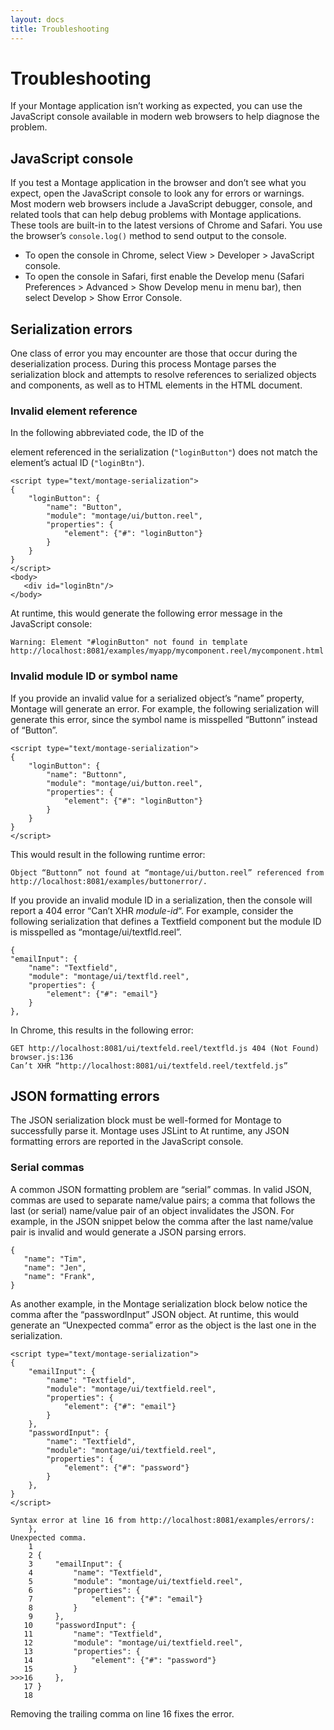 ```yaml
---
layout: docs
title: Troubleshooting
---
```


# Troubleshooting

If your Montage application isn’t working as expected, you can use the JavaScript console available in modern web browsers to help diagnose the problem.

## JavaScript console
If you test a Montage application in the browser and don’t see what you expect, open the JavaScript console to look any for errors or warnings. Most modern web browsers include a JavaScript debugger, console, and related tools that can help debug problems with Montage applications. These tools are built-in to the latest versions of Chrome and Safari. You use the browser’s `console.log()` method to send output to the console.

* To open the console in Chrome, select View > Developer > JavaScript console.
* To open the console in Safari, first enable the Develop menu (Safari Preferences > Advanced > Show Develop menu in menu bar), then select Develop > Show Error Console.

## Serialization errors
One class of error you may encounter are those that occur during the deserialization process. During this process Montage parses the serialization block and attempts to resolve references to serialized objects and components, as well as to HTML elements in the HTML document.

### Invalid element reference
In the following abbreviated code, the ID of the <div> element referenced in the serialization (`"loginButton"`) does not match the element’s actual ID (`"loginBtn"`).

```
<script type="text/montage-serialization">
{
    "loginButton": {
        "name": "Button",
        "module": "montage/ui/button.reel",
        "properties": {
            "element": {"#": "loginButton"}
        }
    }
}
</script>
<body>
   <div id="loginBtn"/>
</body>
```

At runtime, this would generate the following error message in the JavaScript console:
```
Warning: Element "#loginButton" not found in template
http://localhost:8081/examples/myapp/mycomponent.reel/mycomponent.html
```

### Invalid module ID or symbol name
If you provide an invalid value for a serialized object’s “name” property, Montage will generate an error. For example, the following serialization will generate this error, since the symbol name is misspelled “Buttonn” instead of “Button”.
```
<script type="text/montage-serialization">
{
    "loginButton": {
        "name": "Buttonn",
        "module": "montage/ui/button.reel",
        "properties": {
            "element": {"#": "loginButton"}
        }
    }
}
</script>
```

This would result in the following runtime error:
```
Object “Buttonn” not found at “montage/ui/button.reel” referenced from
http://localhost:8081/examples/buttonerror/.
```

If you provide an invalid module ID in a serialization, then the console will report a 404 error “Can’t XHR _module-id_“. For example, consider the following serialization that defines a Textfield component but the module ID is misspelled as “montage/ui/textfld.reel”.
```
{
"emailInput": {
    "name": "Textfield",
    "module": "montage/ui/textfld.reel",
    "properties": {
        "element": {"#": "email"}
    }
},
```

In Chrome, this results in the following error:
```
GET http://localhost:8081/ui/textfeld.reel/textfld.js 404 (Not Found) browser.js:136
Can’t XHR “http://localhost:8081/ui/textfeld.reel/textfeld.js”
```

## JSON formatting errors
The JSON serialization block must be well-formed for Montage to successfully parse it. Montage uses JSLint to At runtime, any JSON formatting errors are reported in the JavaScript console.

### Serial commas
A common JSON formatting problem are “serial” commas. In valid JSON, commas are used to separate name/value pairs; a comma that follows the last (or serial) name/value pair of an object invalidates the JSON. For example, in the JSON snippet below the comma after the last name/value pair is invalid and would generate a JSON parsing errors.

```
{
   "name": "Tim",
   "name": "Jen",
   "name": "Frank",
}
```

As another example, in the Montage serialization block below notice the comma after the “passwordInput” JSON object. At runtime, this would generate an “Unexpected comma” error as the object is the last one in the serialization.

```
<script type="text/montage-serialization">
{
    "emailInput": {
        "name": "Textfield",
        "module": "montage/ui/textfield.reel",
        "properties": {
            "element": {"#": "email"}
        }
    },
    "passwordInput": {
        "name": "Textfield",
        "module": "montage/ui/textfield.reel",
        "properties": {
            "element": {"#": "password"}
        }
    },
}
</script>
```

```
Syntax error at line 16 from http://localhost:8081/examples/errors/:
    },
Unexpected comma.
    1 
    2 {
    3     "emailInput": {
    4         "name": "Textfield",
    5         "module": "montage/ui/textfield.reel",
    6         "properties": {
    7             "element": {"#": "email"}
    8         }
    9     },
   10     "passwordInput": {
   11         "name": "Textfield",
   12         "module": "montage/ui/textfield.reel",
   13         "properties": {
   14             "element": {"#": "password"}
   15         }
>>>16     },
   17 }
   18
```

Removing the trailing comma on line 16 fixes the error.
